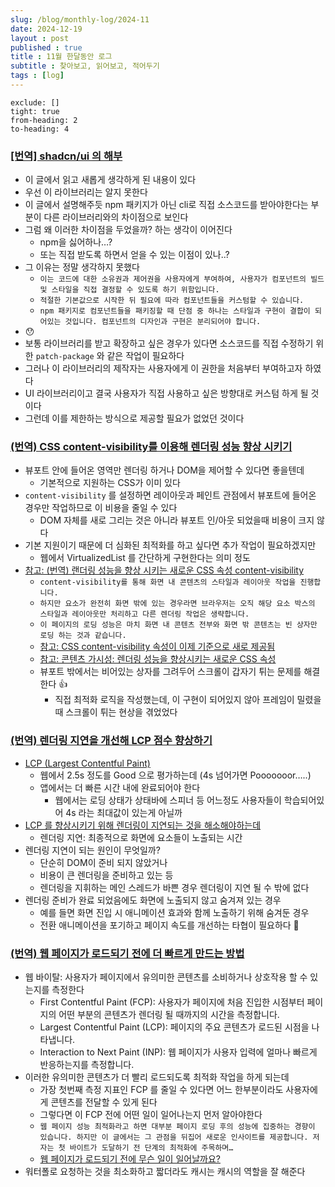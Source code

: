 ```yaml
---
slug: /blog/monthly-log/2024-11
date: 2024-12-19
layout : post
published : true
title : 11월 한달동안 로그
subtitle : 찾아보고, 읽어보고, 적어두기
tags : [log]
---
```

```toc
exclude: []
tight: true
from-heading: 2
to-heading: 4
```

### [[번역] shadcn/ui 의 해부](https://siosio3103.medium.com/shadcn-ui-%EC%9D%98-%ED%95%B4%EB%B6%80-ebd469c34614)

- 이 글에서 읽고 새롭게 생각하게 된 내용이 있다
- 우선 이 라이브러리는 알지 못한다
- 이 글에서 설명해주듯 npm 패키지가 아닌 cli로 직접 소스코드를 받아야한다는 부분이 다른 라이브러리와의 차이점으로 보인다
- 그럼 왜 이러한 차이점을 두었을까? 하는 생각이 이어진다
    - npm을 싫어하나…?
    - 또는 직접 받도록 하면서 얻을 수 있는 이점이 있나..?
- 그 이유는 정말 생각하지 못했다
    - `이는 코드에 대한 소유권과 제어권을 사용자에게 부여하여, 사용자가 컴포넌트의 빌드 및 스타일을 직접 결정할 수 있도록 하기 위함입니다.`
    - `적절한 기본값으로 시작한 뒤 필요에 따라 컴포넌트들을 커스텀할 수 있습니다.`
    - `npm 패키지로 컴포넌트들을 패키징할 때 단점 중 하나는 스타일과 구현이 결합이 되어있는 것입니다. 컴포넌트의 디자인과 구현은 분리되어야 합니다.`
- 😯
- 보통 라이브러리를 받고 확장하고 싶은 경우가 있다면 소스코드를 직접 수정하기 위한 `patch-package` 와 같은 작업이 필요하다
- 그러나 이 라이브러리의 제작자는 사용자에게 이 권한을 처음부터 부여하고자 하였다
- UI 라이브러리이고 결국 사용자가 직접 사용하고 싶은 방향대로 커스텀 하게 될 것이다
- 그런데 이를 제한하는 방식으로 제공할 필요가 없었던 것이다

### [(번역) CSS content-visibility를 이용해 렌더링 성능 향상 시키기](https://velog.io/@superlipbalm/improving-rendering-performance-with-css-content-visibility)

- 뷰포트 안에 들어온 영역만 렌더링 하거나 DOM을 제어할 수 있다면 좋을텐데
    - 기본적으로 지원하는 CSS가 이미 있다
- `content-visibility` 를 설정하면 레이아웃과 페인트 관점에서 뷰포트에 들어온 경우만 작업하므로 이 비용을 줄일 수 있다
    - DOM 자체를 새로 그리는 것은 아니라 뷰포트 인/아웃 되었을때 비용이 크지 않다
- 기본 지원이기 때문에 더 심화된 최적화를 하고 싶다면 추가 작업이 필요하겠지만
    - 웹에서 VirtualizedList 를 간단하게 구현한다는 의미 정도
- [참고: (번역) 랜더링 성능을 향상 시키는 새로운 CSS 속성 content-visibility](https://wit.nts-corp.com/2020/09/11/6223)
    - `content-visibility를 통해 화면 내 콘텐츠의 스타일과 레이아웃 작업을 진행합니다.`
    - `하지만 요소가 완전히 화면 밖에 있는 경우라면 브라우저는 오직 해당 요소 박스의 스타일과 레이아웃만 처리하고 다른 렌더링 작업은 생략합니다.`
    - `이 페이지의 로딩 성능은 마치 화면 내 콘텐츠 전부와 화면 밖 콘텐츠는 빈 상자만 로딩 하는 것과 같습니다.`
    - [참고: CSS content-visibility 속성이 이제 기준으로 새로 제공됨](https://web.dev/blog/css-content-visibility-baseline?hl=ko)
    - [참고: 콘텐츠 가시성: 렌더링 성능을 향상시키는 새로운 CSS 속성](https://web.dev/articles/content-visibility?hl=ko)
    - 뷰포트 밖에서는 비어있는 상자를 그려두어 스크롤이 갑자기 튀는 문제를 해결한다 👍
        - 직접 최적화 로직을 작성했는데, 이 구현이 되어있지 않아 프레임이 밀렸을때 스크롤이 튀는 현상을 겪었었다

### [(번역) 렌더링 지연을 개선해 LCP 점수 향상하기](https://velog.io/@superlipbalm/lcp-render-delay)

- [LCP (Largest Contentful Paint)](https://www.debugbear.com/docs/metrics/largest-contentful-paint)
    - 웹에서 2.5s 정도를 Good 으로 평가하는데 (4s 넘어가면 Pooooooor…..)
    - 앱에서는 더 빠른 시간 내에 완료되어야 한다
        - 웹에서는 로딩 상태가 상태바에 스피너 등 어느정도 사용자들이 학습되어있어 4s 라는 최대값이 있는게 아닐까
- [LCP 를 향상시키기 위해 렌더링이 지연되는 것을 해소해야하는데](https://www.debugbear.com/blog/lcp-subparts)
    - 렌더링 지연: 최종적으로 화면에 요소들이 노출되는 시간
- 렌더링 지연이 되는 원인이 무엇일까?
    - 단순히 DOM이 준비 되지 않았거나
    - 비용이 큰 렌더링을 준비하고 있는 등
    - 렌더링을 지휘하는 메인 스레드가 바쁜 경우 렌더링이 지연 될 수 밖에 없다
- 렌더링 준비가 완료 되었음에도 화면에 노출되지 않고 숨겨져 있는 경우
    - 예를 들면 화면 진입 시 애니메이션 효과와 함께 노출하기 위해 숨겨둔 경우
    - 전환 애니메이션을 포기하고 페이지 속도를 개선하는 타협이 필요하다 🙏

### [(번역) 웹 페이지가 로드되기 전에 더 빠르게 만드는 방법](https://ykss.netlify.app/translation/how_to_make_your_web_page_faster_before_it_even_loads/)

- 웹 바이탈: 사용자가 페이지에서 유의미한 콘텐츠를 소비하거나 상호작용 할 수 있는지를 측정한다
    - First Contentful Paint (FCP): 사용자가 페이지에 처음 진입한 시점부터 페이지의 어떤 부분의 콘텐츠가 렌더링 될 때까지의 시간을 측정합니다.
    - Largest Contentful Paint (LCP): 페이지의 주요 콘텐츠가 로드된 시점을 나타냅니다.
    - Interaction to Next Paint (INP): 웹 페이지가 사용자 입력에 얼마나 빠르게 반응하는지를 측정합니다.
- 이러한 유의미한 콘텐츠가 더 빨리 로드되도록 최적화 작업을 하게 되는데
    - 가장 첫번째 측정 지표인 FCP 를 줄일 수 있다면 어느 한부분이라도 사용자에게 콘텐츠를 전달할 수 있게 된다
    - 그렇다면 이 FCP 전에 어떤 일이 일어나는지 먼저 알아야한다
    - `웹 페이지 성능 최적화라고 하면 대부분 페이지 로딩 후의 성능에 집중하는 경향이 있습니다. 하지만 이 글에서는 그 관점을 뒤집어 새로운 인사이트를 제공합니다. 저자는 첫 바이트가 도달하기 전 단계의 최적화에 주목하며…`
    - [웹 페이지가 로드되기 전에 무슨 일이 일어날까요?](https://ykss.netlify.app/translation/how_to_make_your_web_page_faster_before_it_even_loads/#%EC%9B%B9-%ED%8E%98%EC%9D%B4%EC%A7%80%EA%B0%80-%EB%A1%9C%EB%93%9C%EB%90%98%EA%B8%B0-%EC%A0%84%EC%97%90-%EB%AC%B4%EC%8A%A8-%EC%9D%BC%EC%9D%B4-%EC%9D%BC%EC%96%B4%EB%82%A0%EA%B9%8C%EC%9A%94)
- 워터폴로 요청하는 것을 최소화하고 짧더라도 캐시는 캐시의 역할을 잘 해준다
